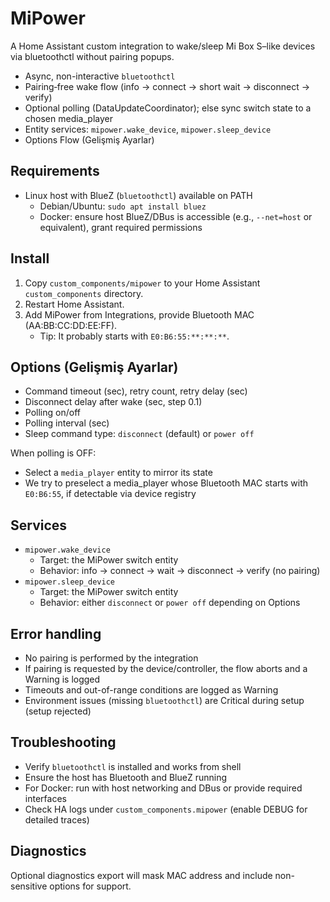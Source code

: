 # MiPower

A Home Assistant custom integration to wake/sleep Mi Box S–like devices via bluetoothctl without pairing popups.

- Async, non-interactive `bluetoothctl`
- Pairing‑free wake flow (info → connect → short wait → disconnect → verify)
- Optional polling (DataUpdateCoordinator); else sync switch state to a chosen media_player
- Entity services: `mipower.wake_device`, `mipower.sleep_device`
- Options Flow (Gelişmiş Ayarlar)

## Requirements

- Linux host with BlueZ (`bluetoothctl`) available on PATH
  - Debian/Ubuntu: `sudo apt install bluez`
  - Docker: ensure host BlueZ/DBus is accessible (e.g., `--net=host` or equivalent), grant required permissions

## Install

1. Copy `custom_components/mipower` to your Home Assistant `custom_components` directory.
2. Restart Home Assistant.
3. Add MiPower from Integrations, provide Bluetooth MAC (AA:BB:CC:DD:EE:FF).
   - Tip: It probably starts with `E0:B6:55:**:**:**`.

## Options (Gelişmiş Ayarlar)

- Command timeout (sec), retry count, retry delay (sec)
- Disconnect delay after wake (sec, step 0.1)
- Polling on/off
- Polling interval (sec)
- Sleep command type: `disconnect` (default) or `power off`

When polling is OFF:
- Select a `media_player` entity to mirror its state
- We try to preselect a media_player whose Bluetooth MAC starts with `E0:B6:55`, if detectable via device registry

## Services

- `mipower.wake_device`
  - Target: the MiPower switch entity
  - Behavior: info → connect → wait → disconnect → verify (no pairing)
- `mipower.sleep_device`
  - Target: the MiPower switch entity
  - Behavior: either `disconnect` or `power off` depending on Options

## Error handling

- No pairing is performed by the integration
- If pairing is requested by the device/controller, the flow aborts and a Warning is logged
- Timeouts and out-of-range conditions are logged as Warning
- Environment issues (missing `bluetoothctl`) are Critical during setup (setup rejected)

## Troubleshooting

- Verify `bluetoothctl` is installed and works from shell
- Ensure the host has Bluetooth and BlueZ running
- For Docker: run with host networking and DBus or provide required interfaces
- Check HA logs under `custom_components.mipower` (enable DEBUG for detailed traces)

## Diagnostics

Optional diagnostics export will mask MAC address and include non-sensitive options for support.
